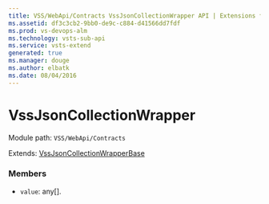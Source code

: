 ```yaml
---
title: VSS/WebApi/Contracts VssJsonCollectionWrapper API | Extensions for Visual Studio Team Services
ms.assetid: df3c3cb2-9bb0-de9c-c884-d41566dd7fdf
ms.prod: vs-devops-alm
ms.technology: vsts-sub-api
ms.service: vsts-extend
generated: true
ms.manager: douge
ms.author: elbatk
ms.date: 08/04/2016
---
```


# VssJsonCollectionWrapper

Module path: `VSS/WebApi/Contracts`

Extends: [VssJsonCollectionWrapperBase](../../../VSS/WebApi/Contracts/VssJsonCollectionWrapperBase.md)

### Members

* `value`: any[]. 

